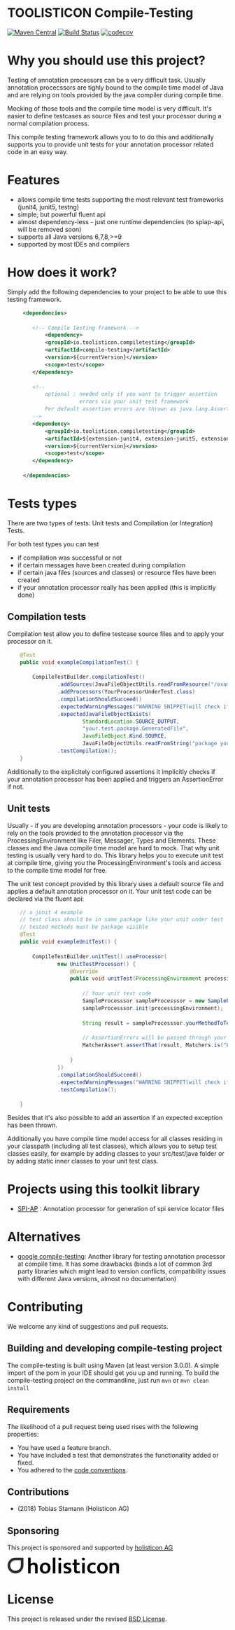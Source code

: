 # TOOLISTICON Compile-Testing

[![Maven Central](https://maven-badges.herokuapp.com/maven-central/io.toolisticon.compiletesting/compiletesting-parent/badge.svg)](https://maven-badges.herokuapp.com/maven-central/io.toolisticon.compiletesting/compiletesting-parent)
[![Build Status](https://api.travis-ci.org/toolisticon/compile-testing.svg)](https://travis-ci.org/toolisticon/compile-testing)
[![codecov](https://codecov.io/gh/toolisticon/compile-testing/branch/master/graph/badge.svg)](https://codecov.io/gh/toolisticon/compile-testing)

# Why you should use this project?
Testing of annotation processors can be a very difficult task.
Usually annotation procecssors are tighly bound to the compile time model of Java and are relying on tools provided by the java compiler during compile time.

Mocking of those tools and the compile time model is very difficult.
It's easier to define testcases as source files and test your processor during a normal compilation process.

This compile testing framework allows you to to do this and additionally supports you to provide unit tests for your annotation processor related code in an easy way.

# Features

- allows compile time tests supporting the most relevant test frameworks (junit4, junit5, testng)
- simple, but powerful fluent api
- almost dependency-less - just one runtime dependencies (to spiap-api, will be removed soon)
- supports all Java versions 6,7,8,>=9
- supported by most IDEs and compilers

# How does it work?
Simply add the following dependencies to your project to be able to use this testing framework.

```xml
     <dependencies>

        <!-- Compile testing framework -->
            <dependency>
            <groupId>io.toolisticon.compiletesting</groupId>
            <artifactId>compile-testing</artifactId>
            <version>${currentVersion}</version>
            <scope>test</scope>
        </dependency>

        <!-- 
            optional : needed only if you want to trigger assertion 
                       errors via your unit test framework 
            Per default assertion errors are thrown as java.lang.AssertionError 
        -->
        <dependency>
            <groupId>io.toolisticon.compiletesting</groupId>
            <artifactId>${extension-junit4, extension-junit5, extension-testng}</artifactId>
            <version>${currentVersion}</version>
            <scope>test</scope>
        </dependency>

     </dependencies>
```
     
# Tests types

There are two types of tests: Unit tests and Compilation (or Integration) Tests.

For both test types you can test

- if compilation was successful or not
- if certain messages have been created during compilation
- if certain java files (sources and classes) or resource files have been created
- if your annotation processor really has been applied (this is implicitly done)

## Compilation tests

Compilation test allow you to define testcase source files and to apply your processor on it.

```java
    @Test
    public void exampleCompilationTest() {

        CompileTestBuilder.compilationTest()
                .addSources(JavaFileObjectUtils.readFromResource("/exampletestcase/Testcase1.java"))
                .addProcessors(YourProcessorUnderTest.class)
                .compilationShouldSucceed()
                .expectedWarningMessages("WARNING SNIPPET(will check if a warning exists that contains passed string)")
                .expectedJavaFileObjectExists(
                        StandardLocation.SOURCE_OUTPUT,
                        "your.test.package.GeneratedFile", 
                        JavaFileObject.Kind.SOURCE, 
                        JavaFileObjectUtils.readFromString("package your.test.package;\npublic class GeneratedFile{}"))
                .testCompilation();
    }
```

Additionally to the explicitely configured assertions it implicitly checks if your annotation processor has been applied and triggers an AssertionError if not.



## Unit tests

Usually - if you are developing annotation processors - your code is likely to rely on the tools provided to the annotation processor via the ProcessingEnvironment like Filer, Messager, Types and Elements.
These classes and the Java compile time model are hard to mock. That why unit testing is usually very hard to do.
This library helps you to execute unit test at compile time, giving you the ProcessingEnvironment's tools and access to the compile time model for free.

The unit test concept provided by this library uses a default source file and applies a default annotation processor on it. 
Your unit test code can be declared via the fluent api:

```java
    // a junit 4 example 
    // test class should be in same package like your unit under test
    // tested methods must be package visible
    @Test
    public void exampleUnitTest() {
       
        CompileTestBuilder.unitTest().useProcessor(
                new UnitTestProcessor() {
                    @Override
                    public void unitTest(ProcessingEnvironment processingEnvironment, TypeElement typeElement) {

                        // Your unit test code
                        SampleProcesssor sampleProcesssor = new SampleProcesssor();
                        sampleProcesssor.init(processingEnvironment);

                        String result = sampleProcesssor.yourMethodToTest("ABC");

                        // AssertionErrors will be passed through your external unit test function
                        MatcherAssert.assertThat(result, Matchers.is("EXPECTED RESULT"));
                        
                    }
                })
                .compilationShouldSucceed()
                .expectedWarningMessages("WARNING SNIPPET(will check if a warning exists that contains passed string)")
                .testCompilation();
                
    }
```
 
Besides that it's also possible to add an assertion if an expected exception has been thrown.

Additionally you have compile time model access for all classes residing in your classpath (including all test classes), which allows you to setup test classes easily, for example by adding classes to your src/test/java folder or by adding static inner classes to your unit test class.
 
 
 
# Projects using this toolkit library

- [SPI-AP](https://github.com/toolisticon/SPI-Annotation-Processor) : Annotation processor for generation of spi service locator files

# Alternatives

- [google compile-testing](https://github.com/google/compile-testing): Another library for testing annotation processor at compile time. It has some drawbacks (binds a lot of common 3rd party libraries which might lead to version conflicts, compatibility issues with different Java versions, almost no documentation) 

# Contributing

We welcome any kind of suggestions and pull requests.

## Building and developing compile-testing project

The compile-testing is built using Maven (at least version 3.0.0).
A simple import of the pom in your IDE should get you up and running. To build the compile-testing project on the commandline, just run `mvn` or `mvn clean install`

## Requirements

The likelihood of a pull request being used rises with the following properties:

- You have used a feature branch.
- You have included a test that demonstrates the functionality added or fixed.
- You adhered to the [code conventions](http://www.oracle.com/technetwork/java/javase/documentation/codeconvtoc-136057.html).

## Contributions

- (2018) Tobias Stamann (Holisticon AG)

## Sponsoring

This project is sponsored and supported by [holisticon AG](http://www.holisticon.de/)

![Holisticon AG](https://raw.githubusercontent.com/toolisticon/toolisticon.github.io/master/holisticon-logo.png)

# License

This project is released under the revised [BSD License](LICENSE).

